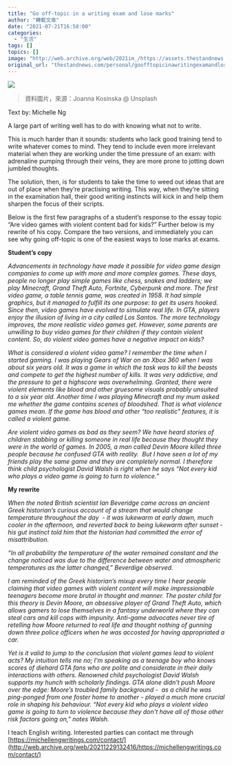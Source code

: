```yaml
---
title: "Go off-topic in a writing exam and lose marks"
author: "轉載文章"
date: "2021-07-21T16:58:00"
categories:
  - "生活"
tags: []
topics: []
image: "http://web.archive.org/web/2021im_/https://assets.thestandnews.com/media/photos/0_PiKMg.png"
original_url: "thestandnews.com/personal/goofftopicinawritingexamandlosemarks"
---
```

![](http://web.archive.org/web/2021im_/https://assets.thestandnews.com/media/photos/0_PiKMg.png)
> 資料圖片，來源：Joanna Kosinska @ Unsplash

Text by: Michelle Ng

A large part of writing well has to do with knowing what not to write.

This is much harder than it sounds: students who lack good training tend to write whatever comes to mind. They tend to include even more irrelevant material when they are working under the time pressure of an exam: with adrenaline pumping through their veins, they are more prone to jotting down jumbled thoughts.

The solution, then, is for students to take the time to weed out ideas that are out of place when they’re practising writing. This way, when they’re sitting in the examination hall, their good writing instincts will kick in and help them sharpen the focus of their scripts.

Below is the first few paragraphs of a student’s response to the essay topic “Are video games with violent content bad for kids?” Further below is my rewrite of his copy. Compare the two versions, and immediately you can see why going off-topic is one of the easiest ways to lose marks at exams.

**Student’s copy**

_Advancements in technology have made it possible for video game design companies to come up with more and more complex games. These days, people no longer play simple games like chess, snakes and ladders; we play Minecraft, Grand Theft Auto, Fortnite, Cyberpunk and more. The first video game, a table tennis game, was created in 1958. It had simple graphics, but it managed to fulfill its one purpose: to get its users hooked. Since then, video games have evolved to simulate real life. In GTA, players enjoy the illusion of living in a city called Los Santos. The more technology improves, the more realistic video games get. However, some parents are unwilling to buy video games for their children if they contain violent content. So, do violent video games have a negative impact on kids?_

_What is considered a violent video game? I remember the time when I started gaming. I was playing Gears of War on an Xbox 360 when I was about six years old. It was a game in which the task was to kill the beasts and compete to get the highest number of kills. It was very addictive, and the pressure to get a highscore was overwhelming. Granted, there were violent elements like blood and other gruesome visuals probably unsuited to a six year old. Another time I was playing Minecraft and my mum asked me whether the game contains scenes of bloodshed. That is what violence games mean. If the game has blood and other “too realistic” features, it is called a violent game._

_Are violent video games as bad as they seem? We have heard stories of children stabbing or killing someone in real life because they thought they were in the world of games. In 2005, a man called Devin Moore killed three people because he confused GTA with reality.  But I have seen a lot of my friends play the same game and they are completely normal. I therefore think child psychologist David Walsh is right when he says “Not every kid who plays a video game is going to turn to violence.”_

**My rewrite**

_When the noted British scientist Ian Beveridge came across an ancient Greek historian’s curious account of a stream that would change temperature throughout the day  - it was lukewarm at early dawn, much cooler in the afternoon, and reverted back to being lukewarm after sunset - his gut instinct told him that the historian had committed the error of misattribution._ 

_“In all probability the temperature of the water remained constant and the change noticed was due to the difference between water and atmospheric temperatures as the latter changed,” Beverdige observed._

_I am reminded of the Greek historian’s mixup every time I hear people claiming that video games with violent content will make impressionable teenagers become more brutal in thought and manner. The poster child for this theory is Devin Moore, an obsessive player of Grand Theft Auto, which allows gamers to lose themselves in a fantasy underworld where they can steal cars and kill cops with impunity. Anti-game advocates never tire of retelling how Moore returned to real life and thought nothing of gunning down three police officers when he was accosted for having appropriated a car._

_Yet is it valid to jump to the conclusion that violent games lead to violent acts? My intuition tells me no; I’m speaking as a teenage boy who knows scores of diehard GTA fans who are polite and considerate in their daily interactions with others. Renowned child psychologist David Walsh supports my hunch with scholarly findings. GTA alone didn’t push Moore over the edge: Moore’s troubled family background -  as a child he was ping-ponged from one foster home to another - played a much more crucial role in shaping his behaviour. “Not every kid who plays a violent video game is going to turn to violence because they don't have all of those other risk factors going on," notes Walsh._ 

I teach English writing. Interested parties can contact me through [https://michellengwritings.com/contact/](http://web.archive.org/web/20211229132416/https://michellengwritings.com/contact/)